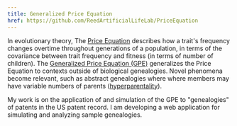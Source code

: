 ```yaml
---
title: Generalized Price Equation
href: https://github.com/ReedArtificialLifeLab/PriceEquation
---
```


In evolutionary theory, The [Price Equation](https://en.wikipedia.org/wiki/Price_equation) describes how a trait's frequency changes overtime throughout generations of a population, in terms of the covariance between trait frequency and fitness (in terms of number of children).
The [Generalized Price Equation (GPE)](https://www.biorxiv.org/content/10.1101/2020.03.19.999052v1) generalizes the Price Equation to contexts outside of biological genealogies.
Novel phenomena become relevant, such as abstract genealogies where where members may have variable numbers of parents ([hyperparentality](https://www.researchgate.net/publication/24006303_Generalization_of_the_Price_Equation_for_evolutionary_change)).

My work is on the application of and simulation of the GPE to "genealogies" of patents in the US patent record.
I am developing a web application for simulating and analyzing sample genealogies.
